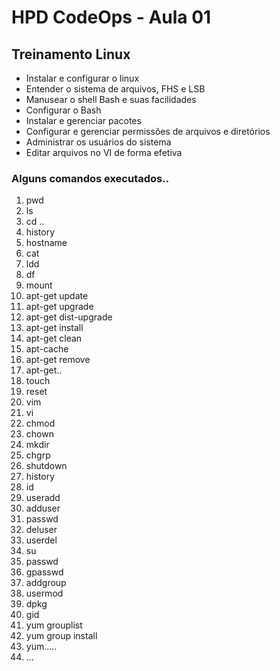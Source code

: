 <!DOCTYPE html>
<html>
   <h1> HPD CodeOps - Aula 01 </h1>
   <h2> Treinamento Linux </h2>
   <ul>
	<li> Instalar e configurar o linux </li>
	<li> Entender o sistema de arquivos, FHS e LSB </li>
	<li> Manusear o shell Bash e suas facilidades </li>
	<li> Configurar o Bash </li>
	<li> Instalar e gerenciar pacotes </li>
	<li> Configurar e gerenciar permissões de arquivos e diretórios </li>
	<li> Administrar os usuários do sistema </li>
	<li> Editar arquivos no VI de forma efetiva </li>
  </ul>
  <h3> Alguns comandos executados.. </h3>
<ol>
  <li>pwd</li>
  <li>ls</li>
  <li>cd ..</li>
  <li>history</li>
  <li>hostname</li>
  <li>cat</li>
  <li>ldd</li>
  <li>df</li>
  <li>mount</li>
  <li>apt-get update</li>
  <li>apt-get upgrade</li>
  <li>apt-get dist-upgrade</li>
  <li>apt-get install</li>
  <li>apt-get clean</li>
  <li>apt-cache</li>
  <li>apt-get remove</li>
  <li>apt-get..</li>
  <li>touch</li>
  <li>reset</li>
  <li>vim</li>
  <li>vi</li>
  <li>chmod</li>
  <li>chown</li>
  <li>mkdir</li>
  <li>chgrp</li>
  <li>shutdown</li>
  <li>history</li>
  <li>id</li>
  <li>useradd</li>
  <li>adduser</li>
  <li>passwd</li>
  <li>deluser</li>
  <li>userdel</li>
  <li>su</li>
  <li>passwd</li>
  <li>gpasswd</li>
  <li>addgroup</li>
  <li>usermod</li>
  <li>dpkg</li>
  <li>gid</li>
  <li>yum grouplist</li>
  <li>yum group install</li>
  <li>yum.....</li>
  <li> ... </li>
</ol>
</html>
